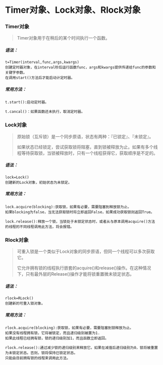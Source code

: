 # Timer对象、Lock对象、Rlock对象

### Timer对象

> Timer对象用于在稍后的某个时间执行一个函数。

##### 语法：

```
t=Timer(interval,func,args,kwargs)
创建定时器对象，在interval秒后运行函数func，args和kwargs提供传递给func的参数和关键字参数。
在调用start()方法后才能启动计定时器。
```

##### 常用方法：

```
t.start():启动定时器。

t.cancal()：如果函数还未执行，取消定时器。
```

### Lock对象

> 原始锁（互斥锁）是一个同步原语，状态有两种：『已锁定』、『未锁定』。
>
> 如果状态已经锁定，尝试获取锁将阻塞，直到锁被释放为止。如果有多个线程等待获取锁，当锁被释放时，只有一个线程获得它，获取顺序是不定的。

##### 语法：

```
lock=Lock()
创建新的Lock对象，初始状态为未锁定。
```

##### 常用方法：

```
lock.acquire(blocking):获取锁，如果有必要，需要阻塞到释放锁为止。
如果blocking为false，当无法获取锁时将立即返回False，如果成功获取锁则返回True。

lock.release():释放一个锁，当锁处于未锁定状态时，或者从与原本调用acquire()方法的线程的不同线程调用此方法，将会报错。
```

### Rlock对象

> 可重入锁是一个类似于Lock对象的同步原语，但同一个线程可以多次获取它。
>
> 它允许拥有锁的线程执行嵌套的acquire\(\)和release\(\)操作。在这种情况下，只有最外层的Release\(\)操作才能将锁重置微未锁定状态。

##### 语法：

```
rlock=RLock()
创建新的可重入锁对象。
```

##### 常用方法：

```
rlock.acquire(blocking):获取锁，如果有必要，需要阻塞到锁释放为止。
如果没有线程拥有锁，它将被锁定，而且递归级别被置为1.
如果此线程已经拥有锁，锁的递归级别加1，而且函数立即返回。

rlock.release():通过减少锁的递归级别来释放它。如果在减值后递归级别为0，锁将被重置为未锁定状态。否则，锁将保持已锁定状态。
只能由目前拥有锁的线程来调用此方法。
```



